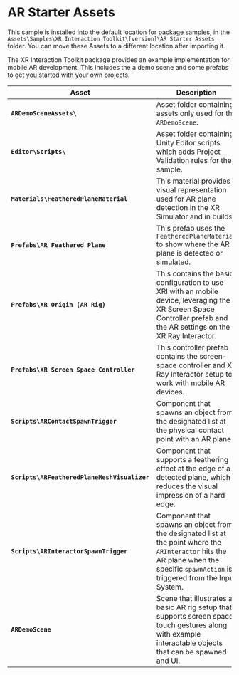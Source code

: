 # AR Starter Assets

This sample is installed into the default location for package samples, in the `Assets\Samples\XR Interaction Toolkit\[version]\AR Starter Assets` folder. You can move these Assets to a different location after importing it.

The XR Interaction Toolkit package provides an example implementation for mobile AR development. This includes the a demo scene and some prefabs to get you started with your own projects.

|**Asset**|**Description**|
|---|---|
|**`ARDemoSceneAssets\`**|Asset folder containing assets only used for the `ARDemoScene`.|
|**`Editor\Scripts\`**|Asset folder containing Unity Editor scripts which adds Project Validation rules for the sample.|
|**`Materials\FeatheredPlaneMaterial`**|This material provides a visual representation used for AR plane detection in the XR Simulator and in builds.|
|**`Prefabs\AR Feathered Plane`**|This prefab uses the `FeatheredPlaneMaterial` to show where the AR plane is detected or simulated.|
|**`Prefabs\XR Origin (AR Rig)`**|This contains the basic configuration to use XRI with an mobile device, leveraging the XR Screen Space Controller prefab and the AR settings on the XR Ray Interactor.|
|**`Prefabs\XR Screen Space Controller`**|This controller prefab contains the screen-space controller and XR Ray Interactor setup to work with mobile AR devices.|
|**`Scripts\ARContactSpawnTrigger`**|Component that spawns an object from the designated list at the physical contact point with an AR plane.|
|**`Scripts\ARFeatheredPlaneMeshVisualizer`**|Component that supports a feathering effect at the edge of a detected plane, which reduces the visual impression of a hard edge.|
|**`Scripts\ARInteractorSpawnTrigger`**|Component that spawns an object from the designated list at the point where the `ARInteractor` hits the AR plane when the specific `spawnAction` is triggered from the Input System.|
|**`ARDemoScene`**|Scene that illustrates a basic AR rig setup that supports screen space touch gestures along with example interactable objects that can be spawned and UI.|
